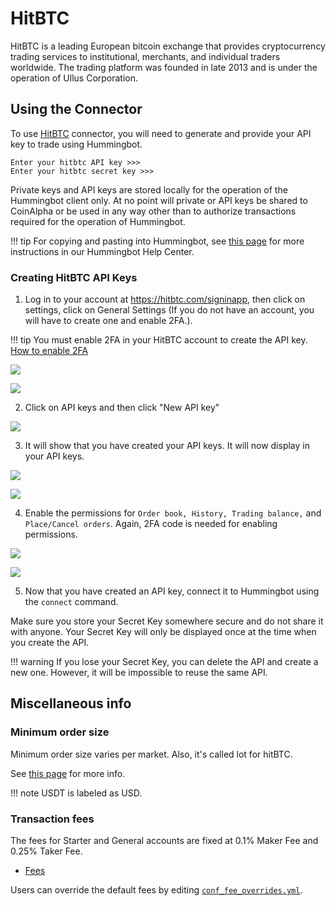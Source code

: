 # HitBTC

HitBTC is a leading European bitcoin exchange that provides cryptocurrency trading services to institutional, merchants, and individual traders worldwide. The trading platform was founded in late 2013 and is under the operation of Ullus Corporation.

## Using the Connector

To use [HitBTC](https://hitbtc.com/) connector, you will need to generate and provide your API key to trade using Hummingbot.

```
Enter your hitbtc API key >>>
Enter your hitbtc secret key >>>
```

Private keys and API keys are stored locally for the operation of the Hummingbot client only. At no point will private or API keys be shared to CoinAlpha or be used in any way other than to authorize transactions required for the operation of Hummingbot.

!!! tip
    For copying and pasting into Hummingbot, see [this page](https://hummingbot.zendesk.com/hc/en-us/articles/900004871203-Copy-and-paste-your-API-keys) for more instructions in our Hummingbot Help Center.

### Creating HitBTC API Keys

1. Log in to your account at https://hitbtc.com/signinapp, then click on settings, click on General Settings (If you do not have an account, you will have to create one and enable 2FA.).

!!! tip
    You must enable 2FA in your HitBTC account to create the API key. [How to enable 2FA](https://hitbtc.zendesk.com/hc/en-us/articles/360000719229-How-to-enable-2FA-with-a-code-generating-app)

![](/assets/img/hitbtc-settings.PNG)

![](/assets/img/hitbtc.PNG)

2. Click on API keys and then click "New API key"

![](/assets/img/hitbtc-api.PNG)

3. It will show that you have created your API keys. It will now display in your API keys.

![](/assets/img/hitbtc-api-key.PNG)

![](/assets/img/api-hitbtc.png)

4. Enable the permissions for `Order book, History, Trading balance,` and `Place/Cancel orders`. Again, 2FA code is needed for enabling permissions.

![](/assets/img/hitbtc-2fa.PNG)

![](/assets/img/hitbtc-api-permission.png)

5. Now that you have created an API key, connect it to Hummingbot using the `connect` command.

Make sure you store your Secret Key somewhere secure and do not share it with anyone. Your Secret Key will only be displayed once at the time when you create the API.

!!! warning
    If you lose your Secret Key, you can delete the API and create a new one. However, it will be impossible to reuse the same API.

## Miscellaneous info

### Minimum order size

Minimum order size varies per market. Also, it's called lot for hitBTC.

See [this page](https://blog.hitbtc.com/system-updates-lot-size-changes/) for more info.

!!! note
    USDT is labeled as USD.

### Transaction fees

The fees for Starter and General accounts are fixed at 0.1% Maker Fee and 0.25% Taker Fee.

- [Fees](https://hitbtc.com/fee-tier)

Users can override the default fees by editing [`conf_fee_overrides.yml`](/operation/override-fees/).
